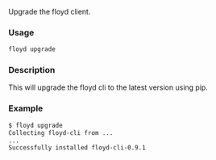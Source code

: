 Upgrade the floyd client.

### Usage
```bash
floyd upgrade
```

### Description
This will upgrade the floyd cli to the latest version using pip.

### Example
```bash
$ floyd upgrade
Collecting floyd-cli from ...
...
Successfully installed floyd-cli-0.9.1
```
